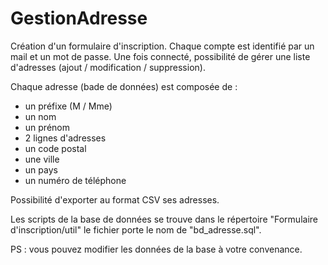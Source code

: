# GestionAdresse

Création d'un formulaire d'inscription. Chaque compte est identifié par un mail et un mot de passe.
Une fois connecté, possibilité de gérer une liste d'adresses (ajout / modification / suppression).

Chaque adresse (bade de données) est composée de :
- un préfixe (M / Mme)
- un nom
- un prénom
- 2 lignes d'adresses
- un code postal
- une ville
- un pays
- un numéro de téléphone

Possibilité d'exporter au format CSV ses adresses.

Les scripts de la base de données se trouve dans le répertoire "Formulaire d'inscription/util" le fichier porte le nom de "bd_adresse.sql".

PS : vous pouvez modifier les données de la base à votre convenance.
